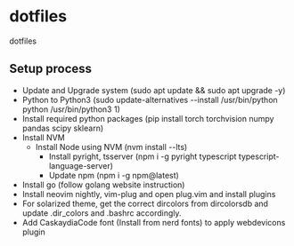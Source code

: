 # dotfiles
dotfiles

## Setup process

- Update and Upgrade system (sudo apt update && sudo apt upgrade -y)
- Python to Python3 (sudo update-alternatives --install /usr/bin/python python /usr/bin/python3 1)
- Install required python packages (pip install torch torchvision numpy pandas scipy sklearn)
- Install NVM
  - Install Node using NVM (nvm install --lts)
    - Install pyright, tsserver (npm i -g pyright typescript typescript-language-server)
    - Update npm (npm i -g npm@latest)
- Install go (follow golang website instruction)
- Install neovim nightly, vim-plug and open plug.vim and install plugins
- For solarized theme, get the correct dircolors from dircolorsdb and update .dir_colors and .bashrc accordingly.
- Add CaskaydiaCode font (Install from nerd fonts) to apply webdevicons plugin
